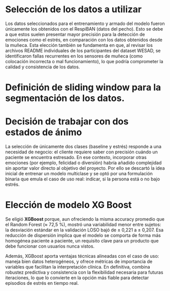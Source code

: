 # Selección de los datos a utilizar
Los datos seleccionados para el entrenamiento y armado del modelo fueron únicamente los obtenidos con el RespiBAN (datos del pecho). Esto se debe a que estos suelen presentar mayor precisión para la detección de emociones como el estrés, en comparación con los datos obtenidos desde la muñeca.
Esta elección también se fundamenta en que, al revisar los archivos README individuales de los participantes del dataset WESAD, se identificaron fallas recurrentes en los sensores de muñeca (como colocación incorrecta o mal funcionamiento), lo que podría comprometer la calidad y consistencia de los datos.

# Definición de sliding window para la segmentación de los datos.



# Decisión de trabajar con dos estados de ánimo
La selección de únicamente dos clases (baseline y estrés) responde a una necesidad de negocio: el cliente requiere saber con precisión cuándo un paciente se encuentra estresado. En ese contexto, incorporar otras emociones (por ejemplo, felicidad o diversión) habría añadido complejidad sin aportar valor directo al objetivo del proyecto. 
Por ello se descartó la idea inicial de entrenar un modelo multiclase y se optó por una formulación binaria que emula el caso de uso real: indicar, si la persona está o no bajo estrés.


# Elección de modelo XG Boost
Se eligió **XGBoost** porque, aun ofreciendo la misma accuracy promedio que el Random Forest (≈ 72,5 %), mostró una variabilidad menor entre sujetos: la desviación estándar en la validación LOSO bajó de ± 0,221 a ± 0,207. Esa reducción de dispersión implica que el modelo se comporta de forma más homogénea paciente a paciente, un requisito clave para un producto que debe funcionar con usuarios nunca vistos.

Además, XGBoost aporta ventajas técnicas alineadas con el caso de uso: maneja bien datos heterogéneos, y ofrece métricas de importancia de variables que facilitan la interpretación clínica. En definitiva, combina robustez predictiva y consistencia con la flexibilidad necesaria para futuras iteraciones, lo que lo convierte en la opción más fiable para detectar episodios de estrés en tiempo real.
